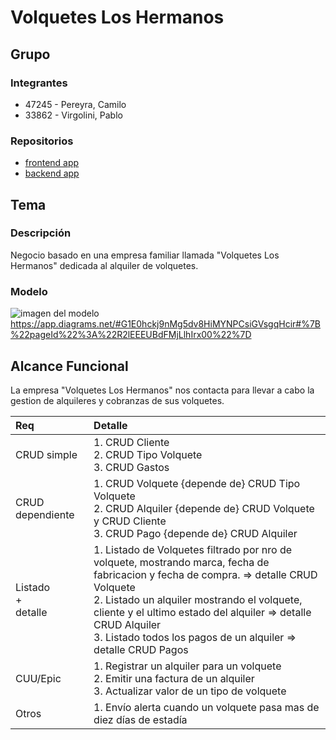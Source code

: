 # Volquetes Los Hermanos

## Grupo
### Integrantes
* 47245 - Pereyra, Camilo
* 33862 - Virgolini, Pablo

### Repositorios
* [frontend app](http://hyperlinkToGihubOrGitlab)
* [backend app](http://hyperlinkToGihubOrGitlab)

## Tema
### Descripción
Negocio basado en una empresa familiar llamada "Volquetes Los Hermanos" dedicada al alquiler de volquetes.

### Modelo
![imagen del modelo]()
https://app.diagrams.net/#G1E0hckj9nMg5dv8HiMYNPCsiGVsgqHcir#%7B%22pageId%22%3A%22R2lEEEUBdFMjLlhIrx00%22%7D

## Alcance Funcional 
La empresa "Volquetes Los Hermanos" nos contacta para llevar a cabo la gestion de alquileres y cobranzas de sus volquetes.

|Req|Detalle|
|:-|:-|
|CRUD simple|1. CRUD Cliente<br>2. CRUD Tipo Volquete<br>3. CRUD Gastos|
|CRUD dependiente|1. CRUD Volquete {depende de} CRUD Tipo Volquete<br>2. CRUD Alquiler {depende de} CRUD Volquete y CRUD Cliente<br>3. CRUD Pago {depende de} CRUD Alquiler
|Listado<br>+<br>detalle| 1. Listado de Volquetes filtrado por nro de volquete, mostrando marca, fecha de fabricacion y fecha de compra. => detalle CRUD Volquete<br> 2. Listado un alquiler mostrando el volquete, cliente y el ultimo estado del alquiler => detalle CRUD Alquiler<br> 3. Listado todos los pagos de un alquiler => detalle CRUD Pagos|
|CUU/Epic|1. Registrar un alquiler para un volquete<br>2. Emitir una factura de un alquiler<br>3. Actualizar valor de un tipo de volquete|
|Otros|1. Envío alerta cuando un volquete pasa mas de diez días de estadía|
